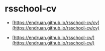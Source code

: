 # rsschool-cv

* [https://endruan.github.io/rsschool-cv/cv](https://endruan.github.io/rsschool-cv/cv)

* [https://endruan.github.io/rsschool-cv/](https://endruan.github.io/rsschool-cv/)